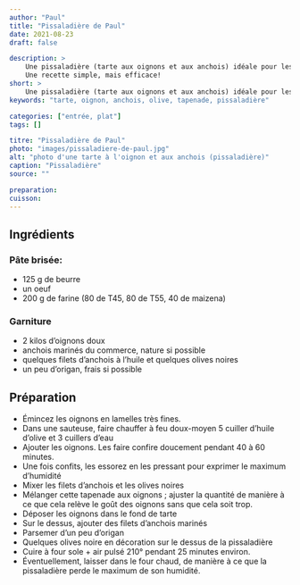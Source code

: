 ```yaml
---
author: "Paul"
title: "Pissaladière de Paul"
date: 2021-08-23
draft: false

description: >
    Une pissaladière (tarte aux oignons et aux anchois) idéale pour les repas d'été.<br />
    Une recette simple, mais efficace!
short: >
    Une pissaladière (tarte aux oignons et aux anchois) idéale pour les repas d'été.
keywords: "tarte, oignon, anchois, olive, tapenade, pissaladière"

categories: ["entrée, plat"]
tags: []

titre: "Pissaladière de Paul"
photo: "images/pissaladiere-de-paul.jpg"
alt: "photo d'une tarte à l'oignon et aux anchois (pissaladière)"
caption: "Pissaladière"
source: ""

preparation: 
cuisson: 
---
```



## Ingrédients
### Pâte brisée:
- 125 g de beurre
- un oeuf
- 200 g de farine (80 de T45, 80 de T55, 40 de maizena)
### Garniture

- 2 kilos d’oignons doux
- anchois marinés du commerce, nature si possible
- quelques filets d’anchois à l’huile et quelques olives noires
- un peu d’origan, frais si possible
## Préparation
- Émincez les oignons en lamelles très fines.
- Dans une sauteuse, faire chauffer à feu doux-moyen 5 cuiller d’huile d’olive et 3 cuillers d’eau
- Ajouter les oignons. Les faire confire doucement pendant 40 à 60 minutes.
- Une fois confits, les essorez en les pressant pour exprimer le maximum d’humidité
- Mixer les filets d’anchois et les olives noires
- Mélanger cette tapenade aux oignons ; ajuster la quantité de manière à ce que cela relève le goût des oignons sans que cela soit trop.
- Déposer les oignons dans le fond de tarte
- Sur le dessus, ajouter des filets d’anchois marinés
- Parsemer d’un peu d’origan
- Quelques olives noire en décoration sur le dessus de la pissaladière
- Cuire à four sole + air pulsé 210° pendant 25 minutes environ.
- Éventuellement, laisser dans le four chaud, de manière à ce que la pissaladière perde le maximum de son humidité.


